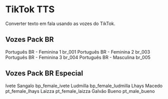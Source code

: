 # TikTok TTS

Converter texto em fala usando as vozes do TikTok.

## Vozes Pack BR

Português BR - Feminina 1	br_001
Português BR - Feminina 2	br_003
Português BR - Feminina 3	br_004
Português BR - Masculina	br_005

## Vozes Pack BR Especial

Ivete Sangalo	            bp_female_ivete
Ludmilla	                bp_female_ludmilla
Lhays Macedo	            pt_female_lhays
Laizza	                    pt_female_laizza
Galvão Bueno	            pt_male_bueno